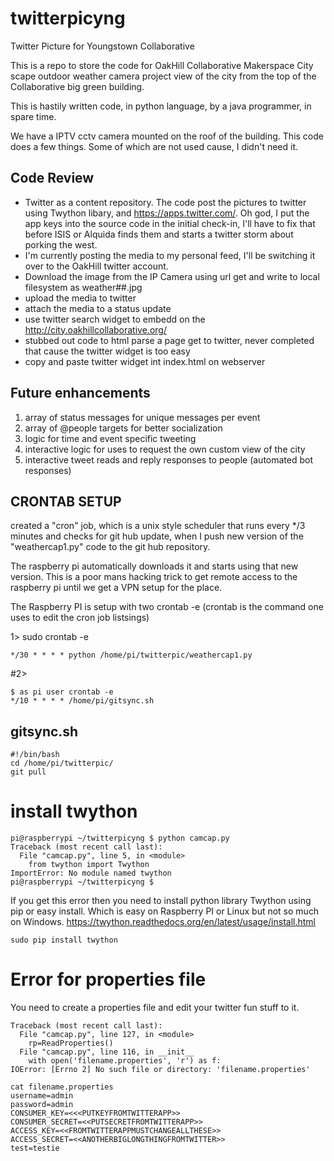 # twitterpicyng
Twitter Picture for Youngstown Collaborative

This is a repo to store the code for OakHill Collaborative Makerspace City scape outdoor weather camera project view of the city from the top of the Collaborative big green building. 

This is hastily written code, in python language, by a java programmer, in spare time.  

We have a IPTV cctv camera mounted on the roof of the building.  This code does a few things. Some of which are not used cause, I didn't need it. 

## Code Review

* Twitter as a content repository.  The code post the pictures to twitter using Twython libary, and https://apps.twitter.com/. Oh god, I put the app keys into the source code in the initial check-in, I'll have to fix that before ISIS or Alquida finds them and starts a twitter storm about porking the west. 
* I'm currently posting the media to my personal feed, I'll be switching it over to the OakHill twitter account. 
* Download the image from the IP Camera using url get and write to local filesystem as weather##.jpg 
* upload the media to twitter 
* attach the media to a status update 
* use twitter search widget to embedd on the http://city.oakhillcollaborative.org/
* stubbed out code to html parse a page get to twitter, never completed that cause the twitter widget is too easy 
* copy and paste twitter widget int index.html on webserver 

## Future enhancements

1. array of status messages for unique messages per event 
2. array of @people targets for better socialization 
3. logic for time and event specific tweeting 
4. interactive logic for uses to request the own custom view of the city
5. interactive tweet reads and reply responses to people (automated bot responses)


## CRONTAB SETUP

created a "cron" job, which is a unix style scheduler that runs every */3 minutes and checks for git hub update, when I push new version of the "weathercap1.py" code to the git hub repository. 

The raspberry pi automatically downloads it and starts using that new version. This is a poor mans hacking trick to get remote access to the raspberry pi until we get a VPN setup for the place. 

The Raspberry PI is setup with two crontab -e (crontab is the command one uses to edit the cron job listsings)

1>  sudo crontab -e 

```
*/30 * * * * python /home/pi/twitterpic/weathercap1.py
```


#2>
```
$ as pi user crontab -e 
*/10 * * * * /home/pi/gitsync.sh 
``` 


gitsync.sh 
----------------
```
#!/bin/bash
cd /home/pi/twitterpic/
git pull 
```

# install twython

```
pi@raspberrypi ~/twitterpicyng $ python camcap.py
Traceback (most recent call last):
  File "camcap.py", line 5, in <module>
    from twython import Twython
ImportError: No module named twython
pi@raspberrypi ~/twitterpicyng $
```
If you get this error then you need to install python library Twython using pip or easy install. Which is easy on Raspberry PI or Linux but not so much on Windows. https://twython.readthedocs.org/en/latest/usage/install.html 

```
sudo pip install twython
```

# Error for properties file 

You need to create a properties file and edit your twitter fun stuff to it. 

```
Traceback (most recent call last):
  File "camcap.py", line 127, in <module>
    rp=ReadProperties()
  File "camcap.py", line 116, in __init__
    with open('filename.properties', 'r') as f:
IOError: [Errno 2] No such file or directory: 'filename.properties'
```

```
cat filename.properties
username=admin
password=admin
CONSUMER_KEY=<<<PUTKEYFROMTWITTERAPP>>
CONSUMER_SECRET=<<PUTSECRETFROMTWITTERAPP>>
ACCESS_KEY=<<FROMTWITTERAPPMUSTCHANGEALLTHESE>>
ACCESS_SECRET=<<ANOTHERBIGLONGTHINGFROMTWITTER>>
test=testie
```
